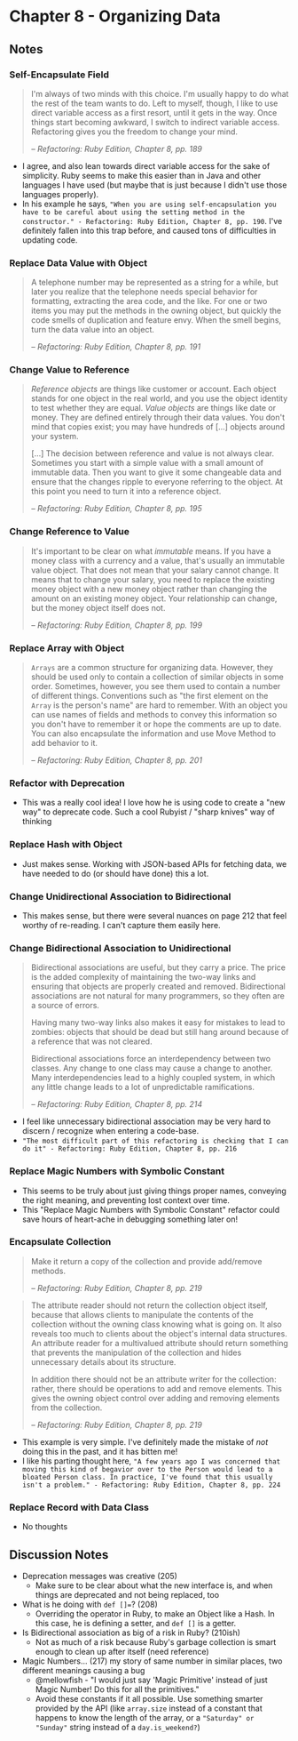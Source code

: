 # Chapter 8 - Organizing Data

## Notes

### Self-Encapsulate Field

> I'm always of two minds with this choice. I'm usually happy to do what the rest of the team wants to do.
> Left to myself, though, I like to use direct variable access as a first resort, until it gets in the way.
> Once things start becoming awkward, I switch to indirect variable access.
> Refactoring gives you the freedom to change your mind.
>
> – _Refactoring: Ruby Edition, Chapter 8, pp. 189_

- I agree, and also lean towards direct variable access for the sake of simplicity. Ruby seems to make this easier than in Java and other languages I have used (but maybe that is just because I didn't use those languages properly).
- In his example he says, `"When you are using self-encapsulation you have to be careful about using the setting method in the constructor." - Refactoring: Ruby Edition, Chapter 8, pp. 190`. I've definitely fallen into this trap before, and caused tons of difficulties in updating code.

### Replace Data Value with Object

> A telephone number may be represented as a string for a while, but later you realize that the telephone needs special behavior for formatting, extracting the area code, and the like.
> For one or two items you may put the methods in the owning object, but quickly the code smells of duplication and feature envy.
> When the smell begins, turn the data value into an object.
>
> – _Refactoring: Ruby Edition, Chapter 8, pp. 191_

### Change Value to Reference

> _Reference objects_ are things like customer or account.
> Each object stands for one object in the real world, and you use the object identity to test whether they are equal.
> _Value objects_ are things like date or money.
> They are defined entirely through their data values.
> You don't mind that copies exist; you may have hundreds of [...] objects around your system.
> 
> [...] The decision between reference and value is not always clear.
> Sometimes you start with a simple value with a small amount of immutable data.
> Then you want to give it some changeable data and ensure that the changes ripple to everyone referring to the object.
> At this point you need to turn it into a reference object.
>
> – _Refactoring: Ruby Edition, Chapter 8, pp. 195_

### Change Reference to Value

> It's important to be clear on what _immutable_ means.
> If you have a money class with a currency and a value, that's usually an immutable value object.
> That does not mean that your salary cannot change.
> It means that to change your salary, you need to replace the existing money object with a new money object rather than changing the amount on an existing money object.
> Your relationship can change, but the money object itself does not.
>
> – _Refactoring: Ruby Edition, Chapter 8, pp. 199_

### Replace Array with Object

> `Arrays` are a common structure for organizing data.
> However, they should be used only to contain a collection of similar objects in some order.
> Sometimes, however, you see them used to contain a number of different things.
> Conventions such as "the first element on the `Array` is the person's name" are hard to remember.
> With an object you can use names of fields and methods to convey this information so you don't have to remember it or hope the comments are up to date.
> You can also encapsulate the information and use Move Method to add behavior to it.
> 
> – _Refactoring: Ruby Edition, Chapter 8, pp. 201_

### Refactor with Deprecation

- This was a really cool idea! I love how he is using code to create a "new way" to deprecate code. Such a cool Rubyist / "sharp knives" way of thinking

### Replace Hash with Object

- Just makes sense. Working with JSON-based APIs for fetching data, we have needed to do (or should have done) this a lot.

### Change Unidirectional Association to Bidirectional

- This makes sense, but there were several nuances on page 212 that feel worthy of re-reading. I can't capture them easily here.

### Change Bidirectional Association to Unidirectional

> Bidirectional associations are useful, but they carry a price.
> The price is the added complexity of maintaining the two-way links and ensuring that objects are properly created and removed.
> Bidirectional associations are not natural for many programmers, so they often are a source of errors.
>
> Having many two-way links also makes it easy for mistakes to lead to zombies: objects that should be dead but still hang around because of a reference that was not cleared.
> 
> Bidirectional associations force an interdependency between two classes. Any change to one class may cause a change to another.
> Many interdependencies lead to a highly coupled system, in which any little change leads to a lot of unpredictable ramifications.
> 
> – _Refactoring: Ruby Edition, Chapter 8, pp. 214_

- I feel like unnecessary bidirectional association may be very hard to discern / recognize when entering a code-base. 
- `"The most difficult part of this refactoring is checking that I can do it" - Refactoring: Ruby Edition, Chapter 8, pp. 216`

### Replace Magic Numbers with Symbolic Constant

- This seems to be truly about just giving things proper names, conveying the right meaning, and preventing lost context over time.
- This "Replace Magic Numbers with Symbolic Constant" refactor could save hours of heart-ache in debugging something later on!

### Encapsulate Collection

> Make it return a copy of the collection and provide add/remove methods.
>
> – _Refactoring: Ruby Edition, Chapter 8, pp. 219_

> The attribute reader should not return the collection object itself, because that allows clients to manipulate the contents of the collection without the owning class knowing what is going on.
> It also reveals too much to clients about the object's internal data structures.
> An attribute reader for a multivalued attribute should return something that prevents the manipulation of the collection and hides unnecessary details about its structure.
>
> In addition there should not be an attribute writer for the collection: rather, there should be operations to add and remove elements.
> This gives the owning object control over adding and removing elements from the collection.
> 
> – _Refactoring: Ruby Edition, Chapter 8, pp. 219_

- This example is very simple. I've definitely made the mistake of _not_ doing this in the past, and it has bitten me!
- I like his parting thought here, `"A few years ago I was concerned that moving this kind of begavior over to the Person would lead to a bloated Person class. In practice, I've found that this usually isn't a problem." - Refactoring: Ruby Edition, Chapter 8, pp. 224`

### Replace Record with Data Class

- No thoughts

## Discussion Notes

- Deprecation messages was creative (205)
  - Make sure to be clear about what the new interface is, and when things are deprecated and not being replaced, too
- What is he doing with `def []=`? (208)
  - Overriding the operator in Ruby, to make an Object like a Hash. In this case, he is defining a setter, and `def []` is a getter.
- Is Bidirectional association as big of a risk in Ruby? (210ish)
  - Not as much of a risk because Ruby's garbage collection is smart enough to clean up after itself (need reference)
- Magic Numbers... (217) my story of same number in similar places, two different meanings causing a bug
  - @mellowfish - "I would just say 'Magic Primitive' instead of just Magic Number! Do this for all the primitives."
  - Avoid these constants if it all possible. Use something smarter provided by the API (like `array.size` instead of a constant that happens to know the length of the array, or a `"Saturday" or "Sunday"` string instead of a `day.is_weekend?`)
